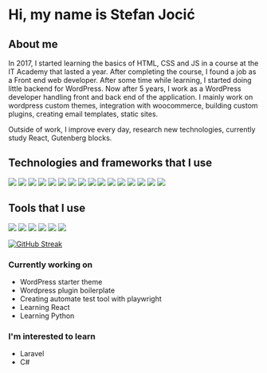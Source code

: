 # Hi, my name is Stefan Jocić


## About me

<p>In 2017, I started learning the basics of HTML, CSS and JS in a course at the IT Academy that lasted a year. After completing the course, I found a job as a Front end web developer. After some time while learning, I started doing little backend for WordPress. Now after 5 years, I work as a WordPress developer handling front and back end of the application. I mainly work on wordpress custom themes, integration with woocommerce, building custom plugins, creating email templates, static sites.</p>
<p>Outside of work, I improve every day, research new technologies, currently study React, Gutenberg blocks.</p>

## Technologies and frameworks that I use

<p>
  <img src="https://img.shields.io/badge/HTML5-E34F26?style=for-the-badge&logo=html5&logoColor=white" />
  <img src="https://img.shields.io/badge/CSS3-1572B6?style=for-the-badge&logo=css3&logoColor=white" />
  <img src="https://img.shields.io/badge/Sass-CC6699?style=for-the-badge&logo=sass&logoColor=white" />
  <img src="https://img.shields.io/badge/JavaScript-141414?style=for-the-badge&logo=javascript&logoColor=F7DF1E" />
  <img src="https://img.shields.io/badge/Babel-141414?style=for-the-badge&logo=babel&logoColor=F9DC3E" />
  <img src="https://img.shields.io/badge/Bootstrap_5-7952B3?style=for-the-badge&logo=bootstrap&logoColor=white" />
  <img src="https://img.shields.io/badge/Node.js-339933?style=for-the-badge&logo=nodedotjs&logoColor=white" />
  <img src="https://img.shields.io/badge/Webpack-2b3a42?style=for-the-badge&logo=webpack&logoColor=8DD6F9" />
  <img src="https://img.shields.io/badge/NPM-CB3837?style=for-the-badge&logo=npm&logoColor=whites" />
  <img src="https://img.shields.io/badge/Yarn-ffffff?style=for-the-badge&logo=yarn&logoColor=2C8EBB" />
  <img src="https://img.shields.io/badge/PHP-777BB4?style=for-the-badge&logo=php&logoColor=white" />
  <img src="https://img.shields.io/badge/JSON-000000?style=for-the-badge&logo=json&logoColor=white" />
  <img src="https://img.shields.io/badge/Composer-885630?style=for-the-badge&logo=composer&logoColor=white" />
  <img src="https://img.shields.io/badge/WordPress-21759B?style=for-the-badge&logo=wordpress&logoColor=white" />
  <img src="https://img.shields.io/badge/WooCommerce-96588A?style=for-the-badge&logo=woocommerce&logoColor=white" />
  <img src="https://img.shields.io/badge/jQuery-0769AD?style=for-the-badge&logo=jquery&logoColor=white" />
</p>

## Tools that I use

<p>
  <img src="https://img.shields.io/badge/PhpStorm-000000?style=for-the-badge&logo=phpstorm&logoColor=white" />
  <img src="https://img.shields.io/badge/Visual_Studio_Code-007ACC?style=for-the-badge&logo=visualstudiocode&logoColor=white" />
  <img src="https://img.shields.io/badge/Visual_Studio-5C2D91?style=for-the-badge&logo=visualstudio&logoColor=white" />
  <img src="https://img.shields.io/badge/Adobe_Illustrator-FF9A00?style=for-the-badge&logo=adobeillustrator&logoColor=white" />
  <img src="https://img.shields.io/badge/Adobe_Photoshop-31A8FF?style=for-the-badge&logo=adobephotoshop&logoColor=white" />
  <img src="https://img.shields.io/badge/Photopea-18A497?style=for-the-badge&logo=photopea&logoColor=white" />
</p>

[![GitHub Streak](https://github-readme-streak-stats.herokuapp.com?user=viljuska&theme=neon-palenight&date_format=n%2Fj%5B%2FY%5D)](https://git.io/streak-stats)

### Currently working on
- WordPress starter theme
- Wordpress plugin boilerplate
- Creating automate test tool with playwright
- Learning React
- Learning Python

### I'm interested to learn
- Laravel
- C#
